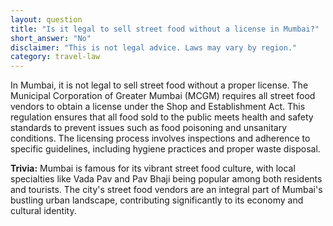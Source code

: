 ```yaml
---
layout: question
title: "Is it legal to sell street food without a license in Mumbai?"
short_answer: "No"
disclaimer: "This is not legal advice. Laws may vary by region."
category: travel-law
---
```

In Mumbai, it is not legal to sell street food without a proper license. The Municipal Corporation of Greater Mumbai (MCGM) requires all street food vendors to obtain a license under the Shop and Establishment Act. This regulation ensures that all food sold to the public meets health and safety standards to prevent issues such as food poisoning and unsanitary conditions. The licensing process involves inspections and adherence to specific guidelines, including hygiene practices and proper waste disposal.

**Trivia:** Mumbai is famous for its vibrant street food culture, with local specialties like Vada Pav and Pav Bhaji being popular among both residents and tourists. The city's street food vendors are an integral part of Mumbai's bustling urban landscape, contributing significantly to its economy and cultural identity.
